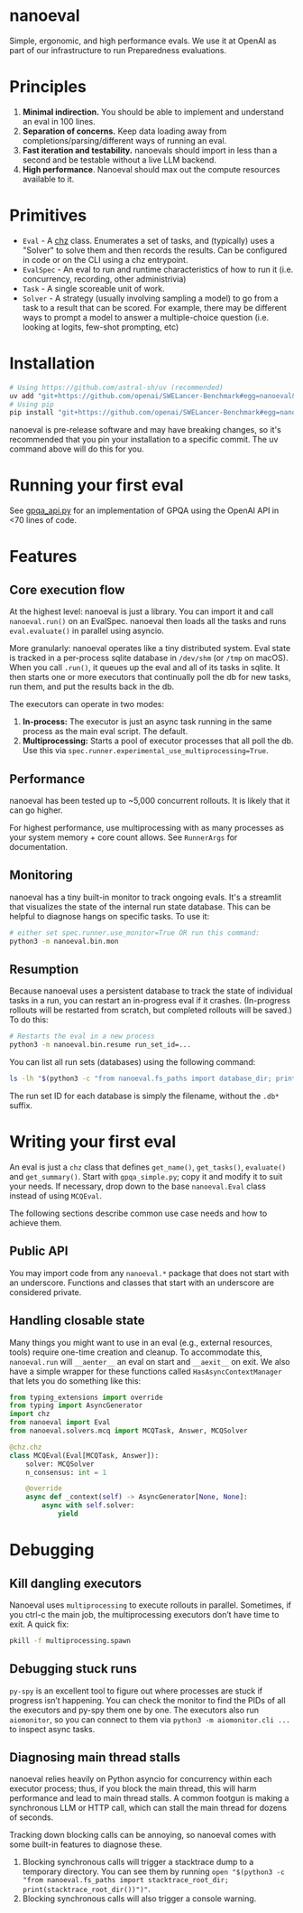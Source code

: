 # nanoeval

Simple, ergonomic, and high performance evals. We use it at OpenAI as part of our infrastructure to run Preparedness evaluations.

# Principles

1. **Minimal indirection.** You should be able to implement and understand an eval in 100 lines.
2. **Separation of concerns.** Keep data loading away from completions/parsing/different ways of running an eval.
3. **Fast iteration and testability.** nanoevals should import in less than a second and be testable without a live LLM backend.
4. **High performance**. Nanoeval should max out the compute resources available to it.

# Primitives

- `Eval` - A [chz](https://github.com/openai/chz) class. Enumerates a set of tasks, and (typically) uses a "Solver" to solve them and then records the results. Can be configured in code or on the CLI using a chz entrypoint.
- `EvalSpec` - An eval to run and runtime characteristics of how to run it (i.e. concurrency, recording, other administrivia)
- `Task` - A single scoreable unit of work.
- `Solver` - A strategy (usually involving sampling a model) to go from a task to a result that can be scored. For example, there may be different ways to prompt a model to answer a multiple-choice question (i.e. looking at logits, few-shot prompting, etc)

# Installation

```bash
# Using https://github.com/astral-sh/uv (recommended)
uv add "git+https://github.com/openai/SWELancer-Benchmark#egg=nanoeval&subdirectory=project/nanoeval"
# Using pip
pip install "git+https://github.com/openai/SWELancer-Benchmark#egg=nanoeval&subdirectory=project/nanoeval"
```

nanoeval is pre-release software and may have breaking changes, so it's recommended that you pin your installation to a specific commit. The uv command above will do this for you.

# Running your first eval

See [gpqa_api.py](nanoeval/examples/gpqa_api.py) for an implementation of GPQA using the OpenAI API in <70 lines of code.

# Features

## Core execution flow

At the highest level: nanoeval is just a library. You can import it and call `nanoeval.run()` on an EvalSpec. nanoeval then loads all the tasks and runs `eval.evaluate()` in parallel using asyncio.

More granularly: nanoeval operates like a tiny distributed system. Eval state is tracked in a per-process sqlite database in `/dev/shm` (or `/tmp` on macOS). When you call `.run()`, it queues up the eval and all of its tasks in sqlite. It then starts one or more executors that continually poll the db for new tasks, run them, and put the results back in the db.

The executors can operate in two modes:

1. **In-process:** The executor is just an async task running in the same process as the main eval script. The default.
2. **Multiprocessing:** Starts a pool of executor processes that all poll the db. Use this via `spec.runner.experimental_use_multiprocessing=True`.

## Performance

nanoeval has been tested up to ~5,000 concurrent rollouts. It is likely that it can go higher.

For highest performance, use multiprocessing with as many processes as your system memory + core count allows. See `RunnerArgs` for documentation.

## Monitoring

nanoeval has a tiny built-in monitor to track ongoing evals. It's a streamlit that visualizes the state of the internal run state database. This can be helpful to diagnose hangs on specific tasks. To use it:

```bash
# either set spec.runner.use_monitor=True OR run this command:
python3 -m nanoeval.bin.mon
```

## Resumption

Because nanoeval uses a persistent database to track the state of individual tasks in a run, you can restart an in-progress eval if it crashes. (In-progress rollouts will be restarted from scratch, but completed rollouts will be saved.) To do this:

```bash
# Restarts the eval in a new process
python3 -m nanoeval.bin.resume run_set_id=...
```

You can list all run sets (databases) using the following command:

```bash
ls -lh "$(python3 -c "from nanoeval.fs_paths import database_dir; print(database_dir())")"
```

The run set ID for each database is simply the filename, without the `.db*` suffix.

# Writing your first eval

An eval is just a `chz` class that defines `get_name()`, `get_tasks()`, `evaluate()` and `get_summary()`. Start with `gpqa_simple.py`; copy it and modify it to suit your needs. If necessary, drop down to the base `nanoeval.Eval` class instead of using `MCQEval`.

The following sections describe common use case needs and how to achieve them.

## Public API

You may import code from any `nanoeval.*` package that does not start with an underscore. Functions and classes that start with an underscore are considered private.

## Handling closable state

Many things you might want to use in an eval (e.g., external resources, tools) require one-time creation and cleanup. To accommodate this, `nanoeval.run` will `__aenter__` an eval on start and `__aexit__` on exit. We also have a simple wrapper for these functions called `HasAsyncContextManager` that lets you do something like this:

```python
from typing_extensions import override
from typing import AsyncGenerator
import chz
from nanoeval import Eval
from nanoeval.solvers.mcq import MCQTask, Answer, MCQSolver

@chz.chz
class MCQEval(Eval[MCQTask, Answer]):
    solver: MCQSolver
    n_consensus: int = 1

    @override
    async def _context(self) -> AsyncGenerator[None, None]:
        async with self.solver:
            yield
```

# Debugging

## Kill dangling executors

Nanoeval uses `multiprocessing` to execute rollouts in parallel. Sometimes, if you ctrl-c the main job, the multiprocessing executors don’t have time to exit. A quick fix:

```bash
pkill -f multiprocessing.spawn
```

## Debugging stuck runs

`py-spy` is an excellent tool to figure out where processes are stuck if progress isn’t happening. You can check the monitor to find the PIDs of all the executors and py-spy them one by one. The executors also run `aiomonitor`, so you can connect to them via `python3 -m aiomonitor.cli ...` to inspect async tasks.

## Diagnosing main thread stalls

nanoeval relies heavily on Python asyncio for concurrency within each executor process; thus, if you block the main thread, this will harm performance and lead to main thread stalls. A common footgun is making a synchronous LLM or HTTP call, which can stall the main thread for dozens of seconds.

Tracking down blocking calls can be annoying, so nanoeval comes with some built-in features to diagnose these.

1. Blocking synchronous calls will trigger a stacktrace dump to a temporary directory. You can see them by running `open "$(python3 -c "from nanoeval.fs_paths import stacktrace_root_dir; print(stacktrace_root_dir())")"`.
2. Blocking synchronous calls will also trigger a console warning.
